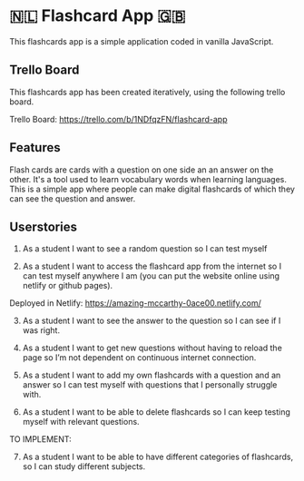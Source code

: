 # :netherlands: Flashcard App :uk:

This flashcards app is a simple application coded in vanilla JavaScript. 

## Trello Board

This flashcards app has been created iteratively, using the following trello board.

Trello Board: https://trello.com/b/1NDfqzFN/flashcard-app

## Features

Flash cards are cards with a question on one side an an answer on the other. It's a tool used to learn vocabulary words when learning languages. This is a simple app where people can make digital flashcards of which they can see the question and answer.

## Userstories

1. As a student I want to see a random question so I can test myself 

2. As a student I want to access the flashcard app from the internet so I can test myself anywhere I am (you can put the website online using netlify or github pages).

Deployed in Netlify: https://amazing-mccarthy-0ace00.netlify.com/ 

3. As a student I want to see the answer to the question so I can see if I was right. 

4. As a student I want to get new questions without having to reload the page so I’m not dependent on continuous internet connection. 

5. As a student I want to add my own flashcards with a question and an answer so I can test myself with questions that I personally struggle with. 

6. As a student I want to be able to delete flashcards so I can keep testing myself with relevant questions. 

TO IMPLEMENT:

7. As a student I want to be able to have different categories of flashcards, so I can study different subjects.
